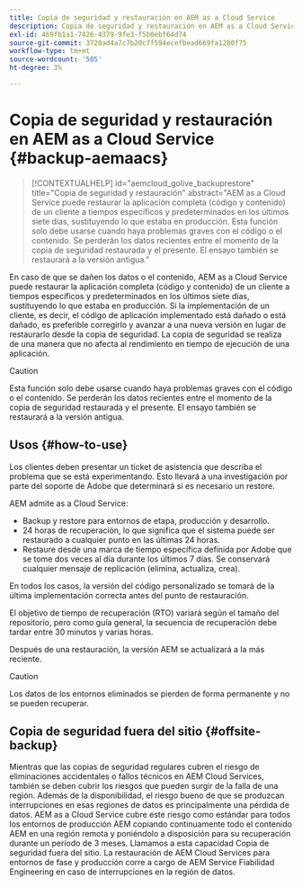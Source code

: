 ```yaml
---
title: Copia de seguridad y restauración en AEM as a Cloud Service
description: Copia de seguridad y restauración en AEM as a Cloud Service
exl-id: 469fb1a1-7426-4379-9fe3-f5b0ebf64d74
source-git-commit: 3720ad4a7c7b20c7f594ecefbead669fa1280f75
workflow-type: tm+mt
source-wordcount: '505'
ht-degree: 3%

---
```



# Copia de seguridad y restauración en AEM as a Cloud Service {#backup-aemaacs}

>[!CONTEXTUALHELP]
>id="aemcloud_golive_backuprestore"
>title="Copia de seguridad y restauración"
>abstract="AEM as a Cloud Service puede restaurar la aplicación completa (código y contenido) de un cliente a tiempos específicos y predeterminados en los últimos siete días, sustituyendo lo que estaba en producción. Esta función solo debe usarse cuando haya problemas graves con el código o el contenido. Se perderán los datos recientes entre el momento de la copia de seguridad restaurada y el presente. El ensayo también se restaurará a la versión antigua."

En caso de que se dañen los datos o el contenido, AEM as a Cloud Service puede restaurar la aplicación completa (código y contenido) de un cliente a tiempos específicos y predeterminados en los últimos siete días, sustituyendo lo que estaba en producción.
Si la implementación de un cliente, es decir, el código de aplicación implementado está dañado o está dañado, es preferible corregirlo y avanzar a una nueva versión en lugar de restaurarlo desde la copia de seguridad. La copia de seguridad se realiza de una manera que no afecta al rendimiento en tiempo de ejecución de una aplicación.

>[!CAUTION]
>
>Esta función solo debe usarse cuando haya problemas graves con el código o el contenido. Se perderán los datos recientes entre el momento de la copia de seguridad restaurada y el presente. El ensayo también se restaurará a la versión antigua.

## Usos {#how-to-use}

Los clientes deben presentar un ticket de asistencia que describa el problema que se está experimentando. Esto llevará a una investigación por parte del soporte de Adobe que determinará si es necesario un restore.

AEM admite as a Cloud Service:

* Backup y restore para entornos de etapa, producción y desarrollo.
* 24 horas de recuperación, lo que significa que el sistema puede ser restaurado a cualquier punto en las últimas 24 horas.
* Restaure desde una marca de tiempo específica definida por Adobe que se tome dos veces al día durante los últimos 7 días.  Se conservará cualquier mensaje de replicación (elimina, actualiza, crea).

En todos los casos, la versión del código personalizado se tomará de la última implementación correcta antes del punto de restauración.

El objetivo de tiempo de recuperación (RTO) variará según el tamaño del repositorio, pero como guía general, la secuencia de recuperación debe tardar entre 30 minutos y varias horas.

Después de una restauración, la versión AEM se actualizará a la más reciente.

>[!CAUTION]
>
>Los datos de los entornos eliminados se pierden de forma permanente y no se pueden recuperar.

## Copia de seguridad fuera del sitio {#offsite-backup}

Mientras que las copias de seguridad regulares cubren el riesgo de eliminaciones accidentales o fallos técnicos en AEM Cloud Services, también se deben cubrir los riesgos que pueden surgir de la falla de una región. Además de la disponibilidad, el riesgo bueno de que se produzcan interrupciones en esas regiones de datos es principalmente una pérdida de datos.
AEM as a Cloud Service cubre este riesgo como estándar para todos los entornos de producción AEM copiando continuamente todo el contenido AEM en una región remota y poniéndolo a disposición para su recuperación durante un período de 3 meses. Llamamos a esta capacidad Copia de seguridad fuera del sitio.
La restauración de AEM Cloud Services para entornos de fase y producción corre a cargo de AEM Service Fiabilidad Engineering en caso de interrupciones en la región de datos.
